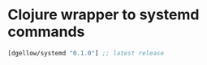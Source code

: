 # Clojure wrapper to systemd commands

[](dependency)
```clojure
[dgellow/systemd "0.1.0"] ;; latest release
```
